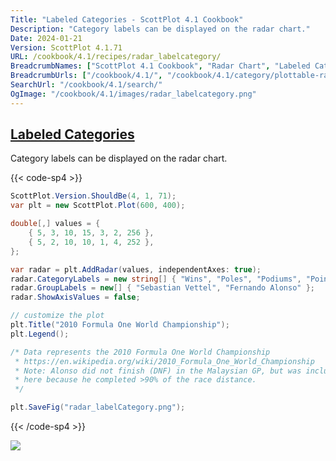 ```yaml
---
Title: "Labeled Categories - ScottPlot 4.1 Cookbook"
Description: "Category labels can be displayed on the radar chart."
Date: 2024-01-21
Version: ScottPlot 4.1.71
URL: /cookbook/4.1/recipes/radar_labelcategory/
BreadcrumbNames: ["ScottPlot 4.1 Cookbook", "Radar Chart", "Labeled Categories"]
BreadcrumbUrls: ["/cookbook/4.1/", "/cookbook/4.1/category/plottable-radar", "/cookbook/4.1/recipes/radar_labelcategory/"]
SearchUrl: "/cookbook/4.1/search/"
OgImage: "/cookbook/4.1/images/radar_labelcategory.png"
---
```


<h2><a id='labeled-categories' href='/cookbook/4.1/recipes/radar_labelcategory/'>Labeled Categories</a></h2>

Category labels can be displayed on the radar chart.

{{< code-sp4 >}}

```cs
ScottPlot.Version.ShouldBe(4, 1, 71);
var plt = new ScottPlot.Plot(600, 400);

double[,] values = {
    { 5, 3, 10, 15, 3, 2, 256 },
    { 5, 2, 10, 10, 1, 4, 252 },
};

var radar = plt.AddRadar(values, independentAxes: true);
radar.CategoryLabels = new string[] { "Wins", "Poles", "Podiums", "Points Finishes", "DNFs", "Fastest Laps", "Points" };
radar.GroupLabels = new[] { "Sebastian Vettel", "Fernando Alonso" };
radar.ShowAxisValues = false;

// customize the plot
plt.Title("2010 Formula One World Championship");
plt.Legend();

/* Data represents the 2010 Formula One World Championship
 * https://en.wikipedia.org/wiki/2010_Formula_One_World_Championship
 * Note: Alonso did not finish (DNF) in the Malaysian GP, but was included 
 * here because he completed >90% of the race distance.
 */

plt.SaveFig("radar_labelCategory.png");
```

{{< /code-sp4 >}}

<img src='../../images/radar_labelcategory.png' class='d-block mx-auto my-5' />


